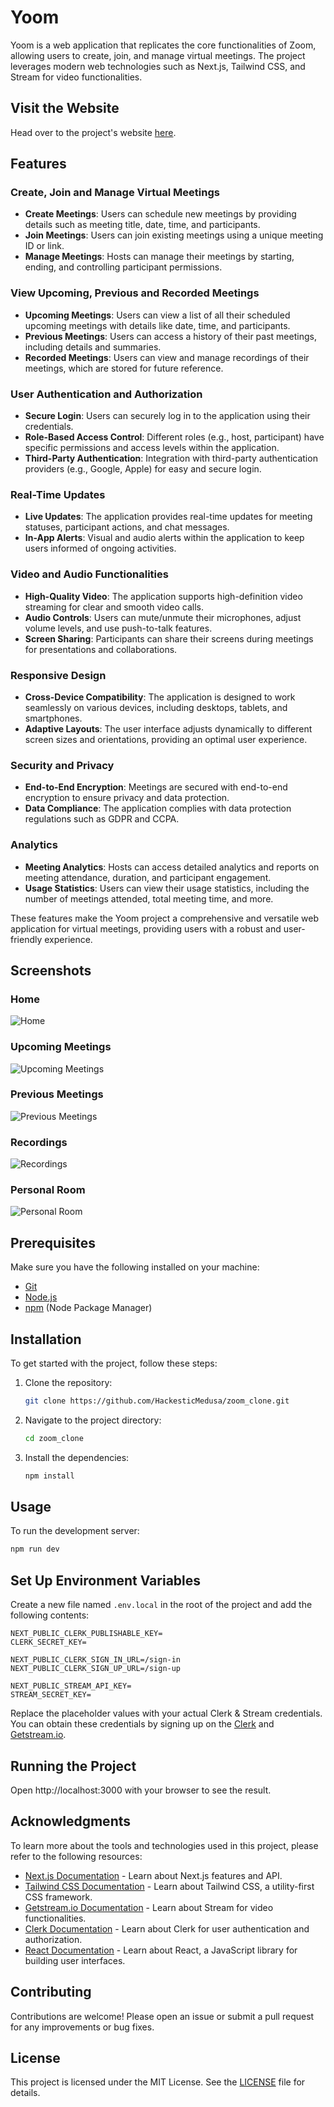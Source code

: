 # Yoom

Yoom is a web application that replicates the core functionalities of Zoom, allowing users to create, join, and manage virtual meetings. The project leverages modern web technologies such as Next.js, Tailwind CSS, and Stream for video functionalities.

## Visit the Website

Head over to the project's website [here](https://yoom-hm.vercel.app).

## Features

### Create, Join and Manage Virtual Meetings
- **Create Meetings**: Users can schedule new meetings by providing details such as meeting title, date, time, and participants.
- **Join Meetings**: Users can join existing meetings using a unique meeting ID or link.
- **Manage Meetings**: Hosts can manage their meetings by starting, ending, and controlling participant permissions.

### View Upcoming, Previous and Recorded Meetings
- **Upcoming Meetings**: Users can view a list of all their scheduled upcoming meetings with details like date, time, and participants.
- **Previous Meetings**: Users can access a history of their past meetings, including details and summaries.
- **Recorded Meetings**: Users can view and manage recordings of their meetings, which are stored for future reference.

### User Authentication and Authorization
- **Secure Login**: Users can securely log in to the application using their credentials.
- **Role-Based Access Control**: Different roles (e.g., host, participant) have specific permissions and access levels within the application.
- **Third-Party Authentication**: Integration with third-party authentication providers (e.g., Google, Apple) for easy and secure login.

### Real-Time Updates
- **Live Updates**: The application provides real-time updates for meeting statuses, participant actions, and chat messages.
- **In-App Alerts**: Visual and audio alerts within the application to keep users informed of ongoing activities.

### Video and Audio Functionalities
- **High-Quality Video**: The application supports high-definition video streaming for clear and smooth video calls.
- **Audio Controls**: Users can mute/unmute their microphones, adjust volume levels, and use push-to-talk features.
- **Screen Sharing**: Participants can share their screens during meetings for presentations and collaborations.

### Responsive Design
- **Cross-Device Compatibility**: The application is designed to work seamlessly on various devices, including desktops, tablets, and smartphones.
- **Adaptive Layouts**: The user interface adjusts dynamically to different screen sizes and orientations, providing an optimal user experience.

### Security and Privacy
- **End-to-End Encryption**: Meetings are secured with end-to-end encryption to ensure privacy and data protection.
- **Data Compliance**: The application complies with data protection regulations such as GDPR and CCPA.

### Analytics
- **Meeting Analytics**: Hosts can access detailed analytics and reports on meeting attendance, duration, and participant engagement.
- **Usage Statistics**: Users can view their usage statistics, including the number of meetings attended, total meeting time, and more.

These features make the Yoom project a comprehensive and versatile web application for virtual meetings, providing users with a robust and user-friendly experience.

## Screenshots

### Home
![Home](./public/screenshots/home.png)

### Upcoming Meetings
![Upcoming Meetings](./public/screenshots/upcoming.png)

### Previous Meetings
![Previous Meetings](./public/screenshots/previous.png)

### Recordings
![Recordings](./public/screenshots/recordings.png)

### Personal Room
![Personal Room](./public/screenshots/personal-room.png)

## Prerequisites

Make sure you have the following installed on your machine:

- [Git](https://git-scm.com)
- [Node.js](https://nodejs.org/en)
- [npm](https://www.npmjs.com) (Node Package Manager)

## Installation

To get started with the project, follow these steps:

1. Clone the repository:
    ```bash
    git clone https://github.com/HackesticMedusa/zoom_clone.git
    ```

2. Navigate to the project directory:
    ```bash
    cd zoom_clone
    ```

3. Install the dependencies:
    ```bash
    npm install
    ```

## Usage

To run the development server:

```bash
npm run dev
```

## Set Up Environment Variables

Create a new file named `.env.local` in the root of the project and add the following contents:

```env
NEXT_PUBLIC_CLERK_PUBLISHABLE_KEY=
CLERK_SECRET_KEY=

NEXT_PUBLIC_CLERK_SIGN_IN_URL=/sign-in
NEXT_PUBLIC_CLERK_SIGN_UP_URL=/sign-up

NEXT_PUBLIC_STREAM_API_KEY=
STREAM_SECRET_KEY=
```

Replace the placeholder values with your actual Clerk & Stream credentials. You can obtain these credentials by signing up on the [Clerk](https://clerk.com) and [Getstream.io](https://getstream.io).

## Running the Project

Open http://localhost:3000 with your browser to see the result.

## Acknowledgments

To learn more about the tools and technologies used in this project, please refer to the following resources:

- [Next.js Documentation](https://nextjs.org/docs) - Learn about Next.js features and API.
- [Tailwind CSS Documentation](https://tailwindcss.com/docs) - Learn about Tailwind CSS, a utility-first CSS framework.
- [Getstream.io Documentation](https://getstream.io/video/docs) - Learn about Stream for video functionalities.
- [Clerk Documentation](https://clerk.dev/docs) - Learn about Clerk for user authentication and authorization.
- [React Documentation](https://react.dev/learn) - Learn about React, a JavaScript library for building user interfaces.

## Contributing

Contributions are welcome! Please open an issue or submit a pull request for any improvements or bug fixes.

## License

This project is licensed under the MIT License. See the [LICENSE](./LICENSE) file for details.